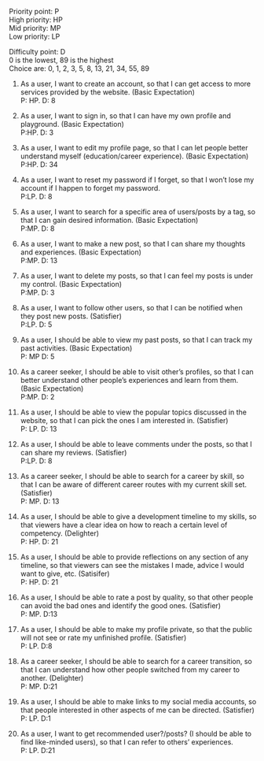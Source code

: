 Priority point: P<br />
High priority: HP<br />
Mid priority: MP<br />
Low priority: LP<br />

Difficulty point: D<br />
0 is the lowest, 89 is the highest<br />
Choice are: 0, 1, 2, 3, 5, 8, 13, 21, 34, 55, 89<br />


1. As a user, I want to create an account, so that I can get access to more services provided by the website. (Basic Expectation) <br />
P: HP.  D: 8

2. As a user, I want to sign in, so that I can have my own profile and playground. (Basic Expectation) <br />
P:HP. D: 3

3. As a user, I want to edit my profile page, so that I can let people better understand myself (education/career experience). (Basic Expectation) <br />
P:HP. D: 34

4. As a user, I want to reset my password if I forget, so that I won’t lose my account if I happen to forget my password. <br />
P:LP. D: 8

5. As a user, I want to search for a specific area of users/posts by a tag, so that I can gain desired information.  (Basic Expectation) <br />
P:MP. D: 8

6. As a user, I want to make a new post, so that I can share my thoughts and experiences. (Basic Expectation) <br />
P:MP. D: 13

7. As a user, I want to delete my posts, so that I can feel my posts is under my control. (Basic Expectation) <br />
P:MP. D: 3

8. As a user, I want to follow other users, so that I can be notified when they post new posts. (Satisfier) <br />
P:LP. D: 5

9. As a user, I should be able to view my past posts, so that I can track my past activities.  (Basic Expectation) <br />
P: MP D: 5

10. As a career seeker, I should be able to visit other’s profiles, so that I can better understand other people’s experiences and learn from them.  (Basic Expectation)<br />
P:MP. D: 2

11. As a user, I should be able to view the popular topics discussed in the website, so that I can pick the ones I am interested in.  (Satisfier) <br />
P: LP. D: 13

12. As a user, I should be able to leave comments under the posts, so that I can share my reviews. (Satisfier) <br />
P:LP. D: 8

13. As a career seeker, I should be able to search for a career by skill, so that I can be aware of different career routes with my current skill set. (Satisfier) <br />
P: MP. D: 13

14. As a user, I should be able to give a development timeline to my skills, so that viewers have a clear idea on how to reach a certain level of competency.  (Delighter) <br />
P: HP. D: 21

15. As a user, I should be able to provide reflections on any section of any timeline, so that viewers can see the mistakes I made, advice I would want to give, etc. (Satisifer) <br />
P: HP. D: 21

16. As a user, I should be able to rate a post by quality, so that other people can avoid the bad ones and identify the good ones. (Satisfier) <br />
P: MP. D:13

17. As a user, I should be able to make my profile private, so that the public will not see or rate my unfinished profile. (Satisfier) <br />
P: LP. D:8

18. As a career seeker, I should be able to search for a career transition, so that I can understand how other people switched from my career to another. (Delighter)<br />
P: MP. D:21

19. As a user, I should be able to make links to my social media accounts, so that people interested in other aspects of me can be directed. (Satisfier) <br />
P: LP. D:1

20. As a user, I want to get recommended user?/posts? (I should be able to find like-minded users), so that I can refer to others’ experiences. <br />
P: LP. D:21
